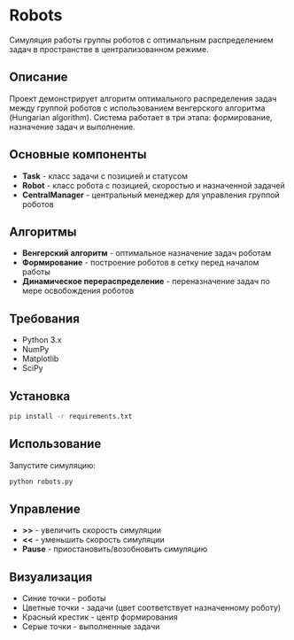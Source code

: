 # Robots

Симуляция работы группы роботов с оптимальным распределением задач в пространстве в централизованном режиме.

## Описание

Проект демонстрирует алгоритм оптимального распределения задач между группой роботов с использованием венгерского алгоритма (Hungarian algorithm). Система работает в три этапа: формирование, назначение задач и выполнение.

## Основные компоненты

- **Task** - класс задачи с позицией и статусом
- **Robot** - класс робота с позицией, скоростью и назначенной задачей
- **CentralManager** - центральный менеджер для управления группой роботов

## Алгоритмы

- **Венгерский алгоритм** - оптимальное назначение задач роботам
- **Формирование** - построение роботов в сетку перед началом работы
- **Динамическое перераспределение** - переназначение задач по мере освобождения роботов

## Требования

- Python 3.x
- NumPy
- Matplotlib
- SciPy

## Установка

```bash
pip install -r requirements.txt
```

## Использование

Запустите симуляцию:

```bash
python robots.py
```

## Управление

- **>>** - увеличить скорость симуляции
- **<<** - уменьшить скорость симуляции  
- **Pause** - приостановить/возобновить симуляцию

## Визуализация

- Синие точки - роботы
- Цветные точки - задачи (цвет соответствует назначенному роботу)
- Красный крестик - центр формирования
- Серые точки - выполненные задачи